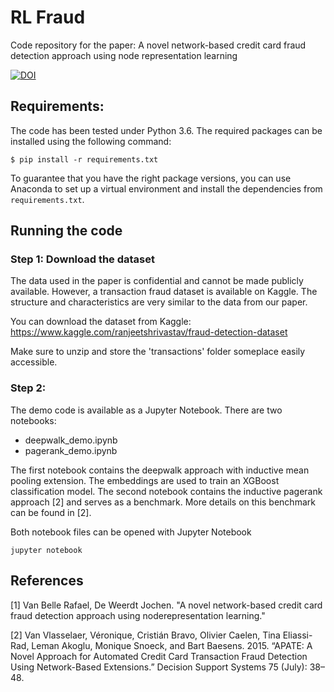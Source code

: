 # RL Fraud
Code repository for the paper: A novel network-based credit card fraud detection approach using node representation learning

[![DOI](https://zenodo.org/badge/DOI/10.5281/zenodo.5654760.svg)](https://doi.org/10.5281/zenodo.5654760)

## Requirements:

The code has been tested under Python 3.6. The required packages can be installed using the following
command:

``$ pip install -r requirements.txt``

To guarantee that you have the right package versions, you can use Anaconda to set up a virtual environment and install the dependencies from ``requirements.txt``.


## Running the code

### Step 1: Download the dataset
The data used in the paper is confidential and cannot be made publicly available. However, a transaction fraud dataset is available on Kaggle. 
The structure and characteristics are very similar to the data from our paper. 

You can download the dataset from Kaggle:
https://www.kaggle.com/ranjeetshrivastav/fraud-detection-dataset

Make sure to unzip and store the 'transactions' folder someplace easily accessible.

### Step 2:

The demo code is available as a Jupyter Notebook. 
There are two notebooks:

- deepwalk_demo.ipynb
- pagerank_demo.ipynb

The first notebook contains the deepwalk approach with inductive mean pooling extension. The embeddings are used to train an XGBoost classification model. 
The second notebook contains the inductive pagerank approach [2] and serves as a benchmark. More details on this benchmark can be found in [2].

Both notebook files can be opened with Jupyter Notebook

``jupyter notebook``

## References

[1] Van Belle Rafael, De Weerdt Jochen. "A novel network-based credit card fraud detection approach using noderepresentation learning."

[2] Van Vlasselaer, Véronique, Cristián Bravo, Olivier Caelen, Tina Eliassi-Rad, Leman Akoglu, Monique Snoeck, and Bart Baesens. 2015. “APATE: A Novel Approach for Automated Credit Card Transaction Fraud Detection Using Network-Based Extensions.” Decision Support Systems 75 (July): 38–48.
